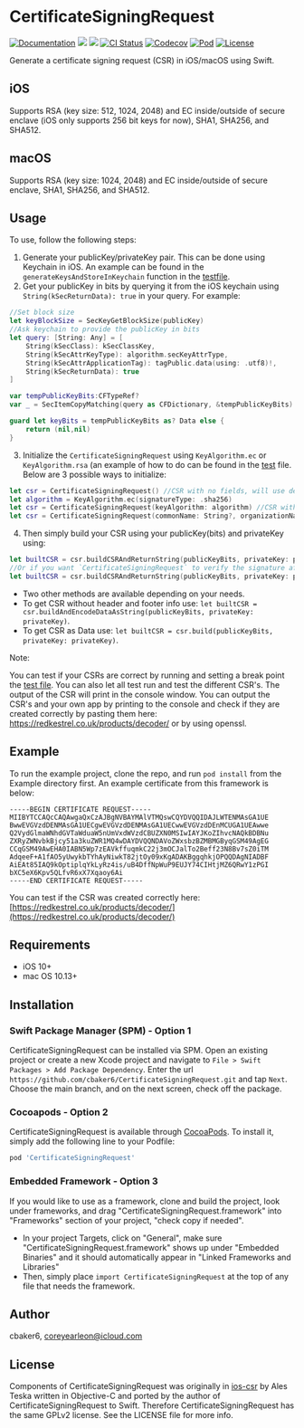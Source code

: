 # CertificateSigningRequest
[![Documentation](https://img.shields.io/badge/read_-docs-2196f3.svg)](https://swiftpackageindex.com/cbaker6/CertificateSigningRequest/documentation)
[![](https://img.shields.io/endpoint?url=https%3A%2F%2Fswiftpackageindex.com%2Fapi%2Fpackages%2Fcbaker6%2FCertificateSigningRequest%2Fbadge%3Ftype%3Dswift-versions)](https://swiftpackageindex.com/cbaker6/CertificateSigningRequest)
[![](https://img.shields.io/endpoint?url=https%3A%2F%2Fswiftpackageindex.com%2Fapi%2Fpackages%2Fcbaker6%2FCertificateSigningRequest%2Fbadge%3Ftype%3Dplatforms)](https://swiftpackageindex.com/cbaker6/CertificateSigningRequest)
[![CI Status](https://github.com/cbaker6/CertificateSigningRequest/workflows/build/badge.svg?branch=main)](https://github.com/cbaker6/CertificateSigningRequest/actions?query=workflow%3Abuild+branch%3Amain)
[![Codecov](https://codecov.io/gh/cbaker6/CertificateSigningRequest/branches/main/graph/badge.svg)](https://codecov.io/gh/cbaker6/CertificateSigningRequest/branches/main)
[![Pod](https://img.shields.io/cocoapods/v/CertificateSigningRequest.svg?style=flat)](https://cocoapods.org/pods/CertificateSigningRequest)
[![License](https://img.shields.io/badge/license-GPL%202.0-green.svg)][license-link]

Generate a certificate signing request (CSR) in iOS/macOS using Swift.

[license-link]: LICENSE

## iOS
Supports RSA (key size: 512, 1024, 2048) and EC inside/outside of secure enclave (iOS only supports 256 bit keys for now), SHA1, SHA256, and SHA512. 

## macOS
Supports RSA (key size: 1024, 2048) and EC inside/outside of secure enclave, SHA1, SHA256, and SHA512. 

## Usage

To use, follow the following steps:

1. Generate your publicKey/privateKey pair. This can be done using Keychain in iOS. An example can be found in the `generateKeysAndStoreInKeychain` function in the [testfile](https://github.com/cbaker6/CertificateSigningRequest/blob/d2cb683c4c5d081f85e810edf4984c36c5b9d252/Tests/CertificateSigningRequestTests/CertificateSigningRequestTests.swift#L547).
2.  Get your publicKey in bits by querying it from the iOS keychain using `String(kSecReturnData): true` in your query. For example:

```swift
//Set block size
let keyBlockSize = SecKeyGetBlockSize(publicKey)
//Ask keychain to provide the publicKey in bits
let query: [String: Any] = [
    String(kSecClass): kSecClassKey,
    String(kSecAttrKeyType): algorithm.secKeyAttrType,
    String(kSecAttrApplicationTag): tagPublic.data(using: .utf8)!,
    String(kSecReturnData): true
]

var tempPublicKeyBits:CFTypeRef?
var _ = SecItemCopyMatching(query as CFDictionary, &tempPublicKeyBits)

guard let keyBits = tempPublicKeyBits as? Data else {
    return (nil,nil)
}
```
3. Initialize the `CertificateSigningRequest` using `KeyAlgorithm.ec` or `KeyAlgorithm.rsa` (an example of how to do can be found in the [test](https://github.com/cbaker6/CertificateSigningRequest/blob/d2cb683c4c5d081f85e810edf4984c36c5b9d252/Tests/CertificateSigningRequestTests/CertificateSigningRequestTests.swift#L116) file. Below are 3 possible ways to initialize: 
```swift 
let csr = CertificateSigningRequest() //CSR with no fields, will use defaults of an RSA key with sha512
let algorithm = KeyAlgorithm.ec(signatureType: .sha256)
let csr = CertificateSigningRequest(keyAlgorithm: algorithm) //CSR with a specific key 
let csr = CertificateSigningRequest(commonName: String?, organizationName: String?, organizationUnitName: String?, countryName: String?, stateOrProvinceName: String?, localityName: String?, emailAddress: String?, description: String?, keyAlgorithm: algorithm) //Define any field you want in your CSR along with the key algorithm
```

4. Then simply build your CSR using your publicKey(bits) and privateKey using:
 ```swift 
 let builtCSR = csr.buildCSRAndReturnString(publicKeyBits, privateKey: privateKey)
 //Or if you want `CertificateSigningRequest` to verify the signature after building, pass in your publicKey to the same method:
 let builtCSR = csr.buildCSRAndReturnString(publicKeyBits, privateKey: privateKey, publicKey: publicKey)
 ``` 
- Two other methods are available depending on your needs.
- To get CSR without header and footer info use: `let builtCSR = csr.buildAndEncodeDataAsString(publicKeyBits, privateKey: privateKey)`.
- To get CSR as Data use: `let builtCSR = csr.build(publicKeyBits, privateKey: privateKey)`.

Note:

You can test if your CSRs are correct by running and setting a break point the [test file](https://github.com/cbaker6/CertificateSigningRequest/blob/d2cb683c4c5d081f85e810edf4984c36c5b9d252/Tests/CertificateSigningRequestTests/CertificateSigningRequestTests.swift#L127). You can also let all test run and test the different CSR's. The output of the CSR will print in the console window. You can output the CSR's and your own app by printing to the console and check if they are created correctly by pasting them here: https://redkestrel.co.uk/products/decoder/ or by using openssl.

## Example

To run the example project, clone the repo, and run `pod install` from the Example directory first. An example certificate from this framework is below:

```
-----BEGIN CERTIFICATE REQUEST-----
MIIBYTCCAQcCAQAwgaQxCzAJBgNVBAYMAlVTMQswCQYDVQQIDAJLWTENMAsGA1UE
BwwEVGVzdDENMAsGA1UECgwEVGVzdDENMAsGA1UECwwEVGVzdDEnMCUGA1UEAwwe
Q2VydGlmaWNhdGVTaWduaW5nUmVxdWVzdCBUZXN0MSIwIAYJKoZIhvcNAQkBDBNu
ZXRyZWNvbkBjcy51a3kuZWR1MQ4wDAYDVQQNDAVoZWxsbzBZMBMGByqGSM49AgEG
CCqGSM49AwEHA0IABN5Wp7zEAVkffuqmkC22j3mOCJalTo2Beff23N8Bv7sZ0iTM
AdqeeF+A1fAO5yUwykbTYhAyNiwkT82jtOy09xKgADAKBggqhkjOPQQDAgNIADBF
AiEAt85IAQ9kOptiplqYkLyRz4is/uB4DffNpWuP9EUJY74CIHtjMZ6QRwY1zPGI
bXC5eX6Kpv5QLfvR6xX7Xqaoy6Ai
-----END CERTIFICATE REQUEST-----
```

You can test if the CSR was created correctly here: [https://redkestrel.co.uk/products/decoder/](https://redkestrel.co.uk/products/decoder/)

## Requirements
- iOS 10+
- mac OS 10.13+

## Installation

### Swift Package Manager (SPM) - Option 1
CertificateSigningRequest can be installed via SPM. Open an existing project or create a new Xcode project and navigate to `File > Swift Packages > Add Package Dependency`. Enter the url `https://github.com/cbaker6/CertificateSigningRequest.git` and tap `Next`. Choose the main branch, and on the next screen, check off the package.

### Cocoapods - Option 2
CertificateSigningRequest is available through [CocoaPods](https://cocoapods.org). To install
it, simply add the following line to your Podfile:

```ruby
pod 'CertificateSigningRequest'
```

### Embedded Framework - Option 3
If you would like to use as a framework, clone and build the project, look under frameworks, and drag "CertificateSigningRequest.framework" into "Frameworks" section of your project, "check copy if needed".

- In your project Targets, click on "General", make sure "CertificateSigningRequest.framework" shows up under "Embedded Binaries" and it should automatically appear in "Linked Frameworks and Libraries"
- Then, simply place `import CertificateSigningRequest` at the top of any file that needs the framework.

## Author

cbaker6, coreyearleon@icloud.com

## License
Components of CertificateSigningRequest was originally in [ios-csr](https://github.com/ateska/ios-csr) by Ales Teska written in Objective-C and ported by the author of CertificateSigningRequest to Swift. Therefore CertificateSigningRequest has the same GPLv2 license. See the LICENSE file for more info.

